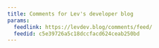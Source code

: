 ```yaml
---
title: Comments for Lev's developer blog
params:
  feedlink: https://levdev.blog/comments/feed/
  feedid: c5e39726a5c18dccfacd624ceab250bd
---
```

